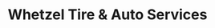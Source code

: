 ---
title: "Whetzel Tire & Auto Services"
url: /grove-city/whetzel-tire-und-auto-services/
shop: Autowerkstatt
---